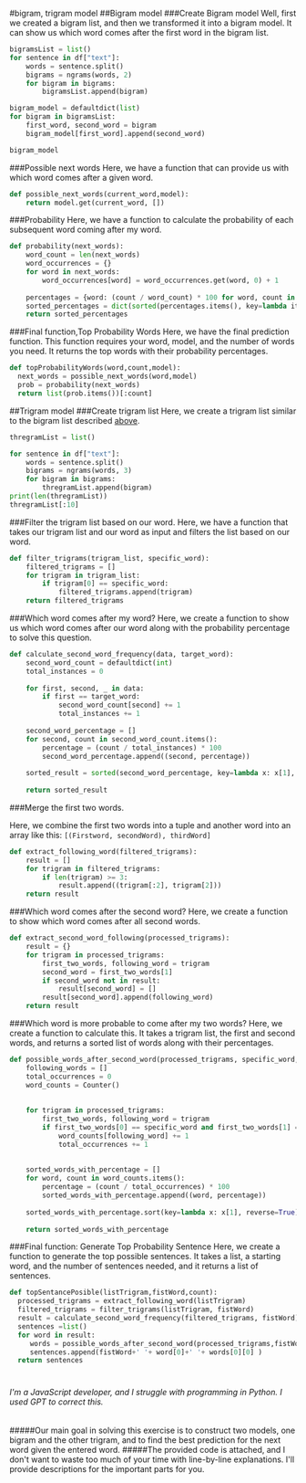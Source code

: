 #bigram, trigram model 
##Bigram model
###Create Bigram model
Well, first we created a bigram list, and then we transformed it into a bigram model.
It can show us which word comes after the first word in the bigram list.
```python
bigramsList = list()
for sentence in df["text"]:
    words = sentence.split()
    bigrams = ngrams(words, 2)
    for bigram in bigrams:
        bigramsList.append(bigram)

bigram_model = defaultdict(list)
for bigram in bigramsList:
    first_word, second_word = bigram
    bigram_model[first_word].append(second_word)

bigram_model
```
###Possible next words
Here, we have a function that can provide us with which word comes after a given word.
```python
def possible_next_words(current_word,model):
    return model.get(current_word, [])

```
###Probability
Here, we have a function to calculate the probability of each subsequent word coming after my word.
```python
def probability(next_words):
    word_count = len(next_words)
    word_occurrences = {}
    for word in next_words:
        word_occurrences[word] = word_occurrences.get(word, 0) + 1
    
    percentages = {word: (count / word_count) * 100 for word, count in word_occurrences.items()}
    sorted_percentages = dict(sorted(percentages.items(), key=lambda item: item[1], reverse=True))
    return sorted_percentages
```
###Final function,Top Probability Words 
Here, we have the final prediction function. This function requires your word, model, and the number of words you need. It returns the top words with their probability percentages.
```python
def topProbabilityWords(word,count,model):
  next_words = possible_next_words(word,model)
  prob = probability(next_words)
  return list(prob.items())[:count]
```

##Trigram model
###Create trigram list
Here, we create a trigram list similar to the bigram list described [above](#create-bigram-model).
```py
thregramList = list()

for sentence in df["text"]:
    words = sentence.split()
    bigrams = ngrams(words, 3)
    for bigram in bigrams:
        thregramList.append(bigram)
print(len(thregramList))
thregramList[:10]
```
###Filter the trigram list based on our word.
Here, we have a function that takes our trigram list and our word as input and filters the list based on our word.
```py
def filter_trigrams(trigram_list, specific_word):
    filtered_trigrams = []
    for trigram in trigram_list:
        if trigram[0] == specific_word:
            filtered_trigrams.append(trigram)
    return filtered_trigrams
```
###Which word comes after my word?
Here, we create a function to show us which word comes after our word along with the probability percentage to solve this question.
```py
def calculate_second_word_frequency(data, target_word):
    second_word_count = defaultdict(int)
    total_instances = 0
    
    for first, second, _ in data:
        if first == target_word:
            second_word_count[second] += 1
            total_instances += 1
    
    second_word_percentage = []
    for second, count in second_word_count.items():
        percentage = (count / total_instances) * 100
        second_word_percentage.append((second, percentage))
    
    sorted_result = sorted(second_word_percentage, key=lambda x: x[1], reverse=True)
    
    return sorted_result
```
###Merge the first two words.

Here, we combine the first two words into a tuple and another word into an array like this: ```[(Firstword, secondWord), thirdWord]```
```py
def extract_following_word(filtered_trigrams):
    result = []
    for trigram in filtered_trigrams:
        if len(trigram) >= 3:
            result.append((trigram[:2], trigram[2]))
    return result
```
###Which word comes after the second word?
Here, we create a function to show which word comes after all second words.
```py
def extract_second_word_following(processed_trigrams):
    result = {}
    for trigram in processed_trigrams:
        first_two_words, following_word = trigram
        second_word = first_two_words[1]
        if second_word not in result:
            result[second_word] = []
        result[second_word].append(following_word)
    return result
```
###Which word is more probable to come after my two words?
Here, we create a function to calculate this. It takes a trigram list, the first and second words, and returns a sorted list of words along with their percentages. 
```py
def possible_words_after_second_word(processed_trigrams, specific_word, second_word):
    following_words = []
    total_occurrences = 0
    word_counts = Counter()
    
    
    for trigram in processed_trigrams:
        first_two_words, following_word = trigram
        if first_two_words[0] == specific_word and first_two_words[1] == second_word:
            word_counts[following_word] += 1
            total_occurrences += 1
    
    
    sorted_words_with_percentage = []
    for word, count in word_counts.items():
        percentage = (count / total_occurrences) * 100
        sorted_words_with_percentage.append((word, percentage))
    
    sorted_words_with_percentage.sort(key=lambda x: x[1], reverse=True)
    
    return sorted_words_with_percentage
```
###Final function: Generate Top Probability Sentence
Here, we create a function to generate the top possible sentences. It takes a list, a starting word, and the number of sentences needed, and it returns a list of sentences.
```py
def topSentancePosible(listTrigram,fistWord,count):
  processed_trigrams = extract_following_word(listTrigram)
  filtered_trigrams = filter_trigrams(listTrigram, fistWord)
  result = calculate_second_word_frequency(filtered_trigrams, fistWord)[:count]
  sentences =list() 
  for word in result:
     words = possible_words_after_second_word(processed_trigrams,fistWord,word[0])
     sentences.append(fistWord+' '+ word[0]+' '+ words[0][0] )
  return sentences
```
#
#
###### I'm a JavaScript developer, and I struggle with programming in Python. I used GPT to correct this.

#####Our main goal in solving this exercise is to construct two models, one bigram and the other trigram, and to find the best prediction for the next word given the entered word.
#####The provided code is attached, and I don't want to waste too much of your time with line-by-line explanations. I'll provide descriptions for the important parts for you.